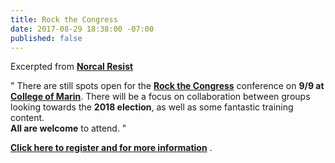 ```yaml
---
title: Rock the Congress
date: 2017-08-29 18:38:00 -07:00
published: false
---
```


Excerpted from [**Norcal Resist**](https://www.facebook.com/NorCalResist/) 

"  There are still spots open for the **[Rock the Congress](https://www.eventbrite.com/e/rock-the-congress-uniting-progressives-to-win-in-2018-tickets-36649027227)** conference on **9/9 at [College of Marin](http://www1.marin.edu/)**. There will be a focus on collaboration between groups looking towards the **2018 election**, as well as some fantastic training content.  
**All are welcome** to attend.  "

[**Click here to register and for more information**](https://www.eventbrite.com/e/rock-the-congress-uniting-progressives-to-win-in-2018-tickets-36649027227) .

  

